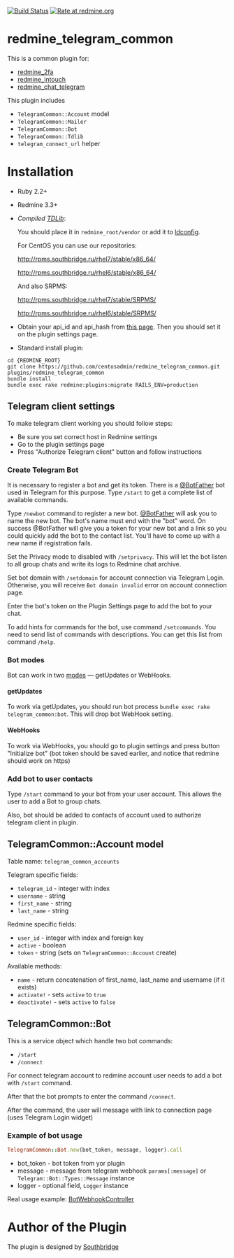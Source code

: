 [![Build Status](https://travis-ci.org/centosadmin/redmine_telegram_common.svg?branch=master)](https://travis-ci.org/centosadmin/redmine_telegram_common)
[![Rate at redmine.org](http://img.shields.io/badge/rate%20at-redmine.org-blue.svg?style=flat)](http://www.redmine.org/plugins/redmine_telegram_common)

# redmine_telegram_common

This is a common plugin for:
* [redmine_2fa](https://github.com/centosadmin/redmine_2fa)
* [redmine_intouch](https://github.com/centosadmin/redmine_intouch)
* [redmine_chat_telegram](https://github.com/centosadmin/redmine_chat_telegram)

This plugin includes

* `TelegramCommon::Account` model
* `TelegramCommon::Mailer`
* `TelegramCommon::Bot`
* `TelegramCommon::Tdlib`
* `telegram_connect_url` helper

# Installation

* Ruby 2.2+
* Redmine 3.3+
* *Compiled [TDLib](https://github.com/tdlib/td)*:

  You should place it in `redmine_root/vendor` or add it to [ldconfig](https://www.systutorials.com/docs/linux/man/8-ldconfig/).

  For CentOS you can use our repositories:

  http://rpms.southbridge.ru/rhel7/stable/x86_64/

  http://rpms.southbridge.ru/rhel6/stable/x86_64/

  And also SRPMS:

  http://rpms.southbridge.ru/rhel7/stable/SRPMS/

  http://rpms.southbridge.ru/rhel6/stable/SRPMS/

* Obtain your api_id and api_hash from [this page](https://my.telegram.org/apps). Then you should set it on the plugin settings page.

* Standard install plugin:

```
cd {REDMINE_ROOT}
git clone https://github.com/centosadmin/redmine_telegram_common.git plugins/redmine_telegram_common
bundle install
bundle exec rake redmine:plugins:migrate RAILS_ENV=production
```

## Telegram client settings

To make telegram client working you should follow steps:

* Be sure you set correct host in Redmine settings
* Go to the plugin settings page
* Press "Authorize Telegram client" button and follow instructions

### Create Telegram Bot

It is necessary to register a bot and get its token.
There is a [@BotFather](https://telegram.me/botfather) bot used in Telegram for this purpose.
Type `/start` to get a complete list of available commands.

Type `/newbot` command to register a new bot.
[@BotFather](https://telegram.me/botfather) will ask you to name the new bot. The bot's name must end with the "bot" word.
On success @BotFather will give you a token for your new bot and a link so you could quickly add the bot to the contact list.
You'll have to come up with a new name if registration fails.

Set the Privacy mode to disabled with `/setprivacy`. This will let the bot listen to all group chats and write its logs to Redmine chat archive.

Set bot domain with `/setdomain` for account connection via Telegram Login. Otherwise, you will receive `Bot domain invalid` error on account connection page.

Enter the bot's token on the Plugin Settings page to add the bot to your chat.

To add hints for commands for the bot, use command `/setcommands`. You need to send list of commands with descriptions. You can get this list from command `/help`.

### Bot modes

Bot can work in two [modes](https://core.telegram.org/bots/api#getting-updates) — getUpdates or WebHooks.

#### getUpdates

To work via getUpdates, you should run bot process `bundle exec rake telegram_common:bot`.
This will drop bot WebHook setting.

#### WebHooks

To work via WebHooks, you should go to plugin settings and press button "Initialize bot"
(bot token should be saved earlier, and notice that redmine should work on https)

### Add bot to user contacts

Type `/start` command to your bot from your user account.
This allows the user to add a Bot to group chats.

Also, bot should be added to contacts of account used to authorize telegram client in plugin.

## TelegramCommon::Account model

Table name: `telegram_common_accounts`

Telegram specific fields:
* `telegram_id` - integer with index
* `username` - string
* `first_name` - string
* `last_name` - string

Redmine specific fields:
* `user_id` - integer with index and foreign key
* `active` - boolean
* `token` - string (sets on `TelegramCommon::Account` create)

Available methods:
* `name` - return concatenation of first_name, last_name and username (if it exists)
* `activate!`  - sets `active` to `true`
* `deactivate!`  - sets `active` to `false`

## TelegramCommon::Bot

This is a service object which handle two bot commands:
* `/start`
* `/connect`

For connect telegram account to redmine account user needs to add a bot with `/start` command.

After that the bot prompts to enter the command `/connect`.

After the command, the user will message with link to connection page (uses Telegram Login widget)

### Example of bot usage

```ruby
TelegramCommon::Bot.new(bot_token, message, logger).call
```

* bot_token - bot token from yor plugin
* message - message from telegram webhook `params[:message]` or `Telegram::Bot::Types::Message` instance
* logger - optional field, `Logger` instance

Real usage example: [BotWebhookController](https://github.com/centosadmin/redmine_2fa/blob/master/app/controllers/otp_bot_webhook_controller.rb)

# Author of the Plugin

The plugin is designed by [Southbridge](https://southbridge.io)

